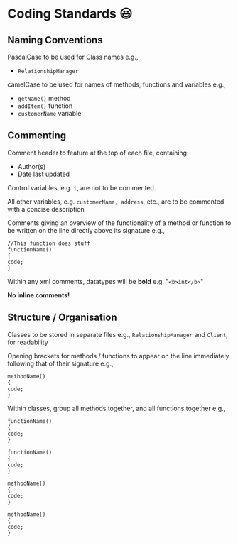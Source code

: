 # Coding Standards 😃

## Naming Conventions

PascalCase to be used for Class names e.g.,

- `RelationshipManager`

camelCase to be used for names of methods, functions and variables e.g.,

- `getName()` method
- `addItem()` function
- `customerName` variable

## Commenting

Comment header to feature at the top of each file, containing:
- Author(s)
- Date last updated

Control variables, e.g.  `i`, are not to be commented.

All other variables, e.g. `customerName, address`, etc., are to be commented with a concise description

Comments giving an overview of the functionality of a method or function to be written on the line directly above its signature e.g.,

`//This function does stuff` <br>
`functionName()`  <br>
`{`  <br>
`code;`  <br>
`}`  <br>

Within any xml comments, datatypes will be <b>bold</b> e.g. "`<b>int</b>`"

**No inline comments!**

## Structure / Organisation

Classes to be stored in separate files e.g., `RelationshipManager` and `Client`, for readability

Opening brackets for methods / functions to appear on the line immediately following that of their signature e.g.,

`methodName()`  <br>
**`{`**  <br>
`code;`  <br>
`}`  <br>

Within classes, group all methods together, and all functions together e.g.,

`functionName()`  <br>
`{`  <br>
`code;`  <br>
`}`  <br>

`functionName()`  <br>
`{`  <br>
`code;`  <br>
`}`  <br>

`methodName()`  <br>
`{`  <br>
`code;`  <br>
`}`  <br>

`methodName()`  <br>
`{`  <br>
`code;`  <br>
`}`  <br>
